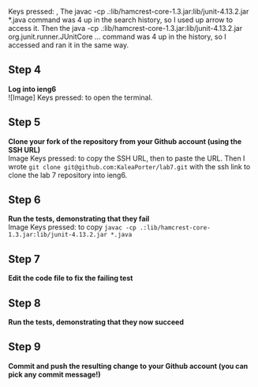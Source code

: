 Keys pressed: <up><up><up><up><enter>, <up><up><up><up><enter> The javac -cp .:lib/hamcrest-core-1.3.jar:lib/junit-4.13.2.jar *.java command was 4 up in the search history, so I used up arrow to access it. Then the java -cp .:lib/hamcrest-core-1.3.jar:lib/junit-4.13.2.jar org.junit.runner.JUnitCore ... command was 4 up in the history, so I accessed and ran it in the same way.

## Step 4
**Log into ieng6**  
![Image]
Keys pressed: <Ctrl-backtick> to open the terminal.  

## Step 5
**Clone your fork of the repository from your Github account (using the SSH URL)**  
Image
Keys pressed: <Ctrl-C> to copy the SSH URL, then <Ctrl-V><right-click> to paste the URL. 
Then I wrote `git clone git@github.com:KaleaPorter/lab7.git` with the ssh link to clone the lab 7 repository into ieng6.  

## Step 6  
**Run the tests, demonstrating that they fail**  
Image
Keys pressed: <Ctrl-C> to copy `javac -cp .:lib/hamcrest-core-1.3.jar:lib/junit-4.13.2.jar *.java` <Ctrl-V><right-click><enter>

## Step 7  
**Edit the code file to fix the failing test**  

## Step 8  
**Run the tests, demonstrating that they now succeed**  

## Step 9  
**Commit and push the resulting change to your Github account (you can pick any commit message!)**
